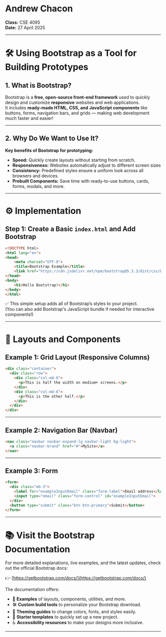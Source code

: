 
# Andrew Chacon

**Class:** CSE 4095  
**Date:** 27 April 2025

___

# 🛠️ Using Bootstrap as a Tool for Building Prototypes

## 1. What is Bootstrap? 
Bootstrap is a **free, open-source front-end framework** used to quickly design and customize **responsive** websites and web applications.  
It includes **ready-made HTML, CSS, and JavaScript components** like buttons, forms, navigation bars, and grids — making web development much faster and easier!

---

## 2. Why Do We Want to Use It?
**Key benefits of Bootstrap for prototyping:**
- **Speed:** Quickly create layouts without starting from scratch.
- **Responsiveness:** Websites automatically adjust to different screen sizes
- **Consistency:** Predefined styles ensure a uniform look across all browsers and devices.
- **Prebuilt Components:** Save time with ready-to-use buttons, cards, forms, modals, and more.

---

# ⚙️ Implementation

## Step 1: Create a Basic `index.html` and Add Bootstrap

```html
<!DOCTYPE html>
<html lang="en">
<head>
    <meta charset="UTF-8">
    <title>Bootstrap Example</title>
    <link href="https://cdn.jsdelivr.net/npm/bootstrap@5.3.3/dist/css/bootstrap.min.css" rel="stylesheet">
</head>
<body>
    <h1>Hello Bootstrap!</h1>
</body>
</html>
```

✅ This simple setup adds all of Bootstrap’s styles to your project.  
(You can also add Bootstrap's JavaScript bundle if needed for interactive components!)

---

# 🧩 Layouts and Components

## Example 1: Grid Layout (Responsive Columns)

```html
<div class="container">
  <div class="row">
    <div class="col-md-6">
      <p>This is half the width on medium+ screens.</p>
    </div>
    <div class="col-md-6">
      <p>This is the other half.</p>
    </div>
  </div>
</div>
```

---

## Example 2: Navigation Bar (Navbar)

```html
<nav class="navbar navbar-expand-lg navbar-light bg-light">
  <a class="navbar-brand" href="#">MySite</a>
</nav>
```

---

## Example 3: Form

```html
<form>
  <div class="mb-3">
    <label for="exampleInputEmail" class="form-label">Email address</label>
    <input type="email" class="form-control" id="exampleInputEmail">
  </div>
  <button type="submit" class="btn btn-primary">Submit</button>
</form>
```

---

# 📚 Visit the Bootstrap Documentation

For more detailed explanations, live examples, and the latest updates, check out the official Bootstrap docs:

👉 [https://getbootstrap.com/docs/](https://getbootstrap.com/docs/)

The documentation offers:
- 🎨 **Examples** of layouts, components, utilities, and more.
- 🛠️ **Custom build tools** to personalize your Bootstrap download.
- 🎨 **Theming guides** to change colors, fonts, and styles easily.
- 🚀 **Starter templates** to quickly set up a new project.
- ♿ **Accessibility resources** to make your designs more inclusive.

---
